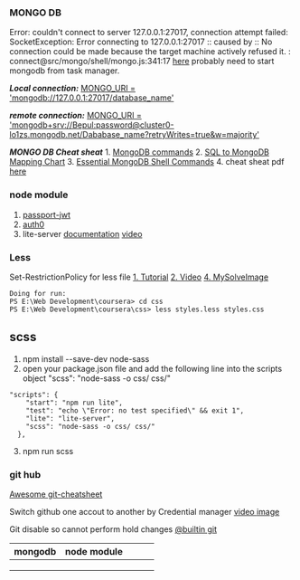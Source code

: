### MONGO DB

Error: couldn't connect to server 127.0.0.1:27017, connection attempt failed: SocketException: Error connecting to 127.0.0.1:27017 :: caused by :: No connection could be made because the target machine actively refused it. :
connect@src/mongo/shell/mongo.js:341:17 [here](https://www.youtube.com/watch?v=xgpGmi0EgcA) probably need to start mongodb from task manager.

**_Local connection:_** <ins>MONGO_URI = 'mongodb://127.0.0.1:27017/database_name'</ins>

**_remote connection:_** <ins>MONGO_URI = 'mongodb+srv://Bepul:password@cluster0-lo1zs.mongodb.net/Dababase_name?retryWrites=true&w=majority'</ins>

**_MONGO DB Cheat sheat_** 1. [MongoDB commands](https://gist.github.com/ondrejsika/ded2a9a22c96cda7098d69b5f158cd8a) 2. [SQL to MongoDB Mapping Chart](https://gist.github.com/aponxi/4380516) 3. [Essential MongoDB Shell Commands](https://www.opentechguides.com/how-to/article/mongodb/118/mongodb-cheatsheat.html) 4. cheat sheat pdf [here](https://github.com/Bepul-Hossain/my-regular-learning/blob/master/assets/pdf/MongoDB-CheatSheet-v1_0.pdf)

### node module

1. [passport-jwt](https://www.npmjs.com/package/passport-jwt)
2. [auth0](https://www.youtube.com/watch?v=QcO8hzIC79A)
3. lite-server [documentation][1] [video][2]

[1]: https://www.coursera.org/learn/bootstrap-4/supplement/JTkjO/exercise-instructions-basics-of-node-js-and-npm
[2]: https://www.coursera.org/learn/bootstrap-4/lecture/L3Q8S/exercise-video-basics-of-node-js-and-npm

### Less

Set-RestrictionPolicy for less file
[1. Tutorial](https://tecadmin.net/powershell-running-scripts-is-disabled-system/)
[2. Video](https://www.youtube.com/watch?v=Q2uLUuq0Ft4)
[4. MySolveImage](img/lessFileErrorSolve.png)

```
Doing for run:
PS E:\Web Development\coursera> cd css
PS E:\Web Development\coursera\css> less styles.less styles.css
```

## scss

1. npm install --save-dev node-sass
2. open your package.json file and add the following line into the scripts object "scss": "node-sass -o css/ css/"

```
"scripts": {
    "start": "npm run lite",
    "test": "echo \"Error: no test specified\" && exit 1",
    "lite": "lite-server",
    "scss": "node-sass -o css/ css/"
  },
```

3. npm run scss

### git hub

[Awesome git-cheatsheet](http://ndpsoftware.com/git-cheatsheet.html#loc=local_repo)

Switch github one accout to another by Credential manager [video ](https://www.youtube.com/watch?v=aSTTJd5JMXg) [ image](assets/img/credential_manager.png)

Git disable so cannot perform hold changes [@builtin git](https://www.youtube.com/watch?v=nFzQnl44_70)

| mongodb | node module |     |     |     |
| ------- | ----------- | --- | --- | --- |
|         |             |     |     |     |
|         |             |     |     |     |
|         |             |     |     |     |
